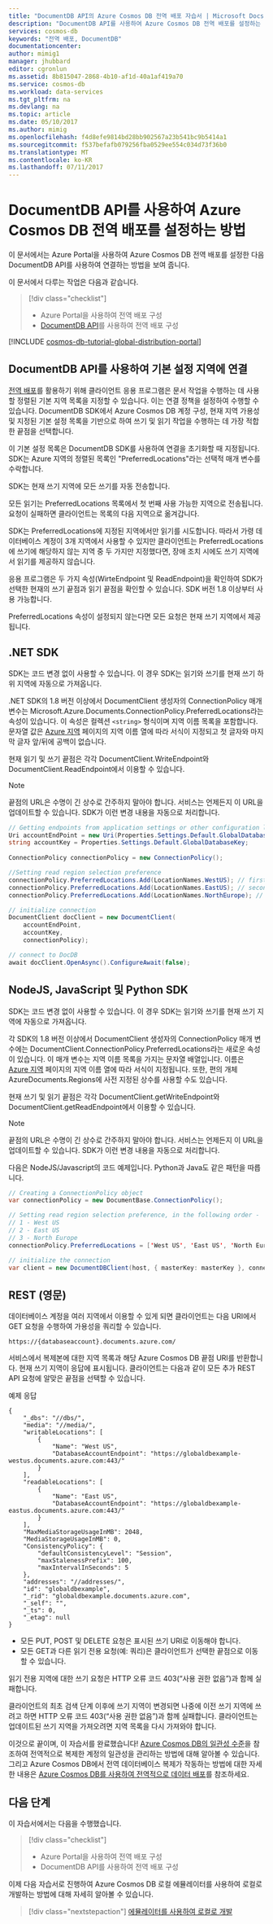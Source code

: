 ```yaml
---
title: "DocumentDB API의 Azure Cosmos DB 전역 배포 자습서 | Microsoft Docs"
description: "DocumentDB API를 사용하여 Azure Cosmos DB 전역 배포를 설정하는 방법에 대해 알아봅니다."
services: cosmos-db
keywords: "전역 배포, DocumentDB"
documentationcenter: 
author: mimig1
manager: jhubbard
editor: cgronlun
ms.assetid: 8b815047-2868-4b10-af1d-40a1af419a70
ms.service: cosmos-db
ms.workload: data-services
ms.tgt_pltfrm: na
ms.devlang: na
ms.topic: article
ms.date: 05/10/2017
ms.author: mimig
ms.openlocfilehash: f4d8efe9814bd28bb902567a23b541bc9b5414a1
ms.sourcegitcommit: f537befafb079256fba0529ee554c034d73f36b0
ms.translationtype: MT
ms.contentlocale: ko-KR
ms.lasthandoff: 07/11/2017
---
```

# <a name="how-to-setup-azure-cosmos-db-global-distribution-using-the-documentdb-api"></a>DocumentDB API를 사용하여 Azure Cosmos DB 전역 배포를 설정하는 방법

이 문서에서는 Azure Portal을 사용하여 Azure Cosmos DB 전역 배포를 설정한 다음 DocumentDB API를 사용하여 연결하는 방법을 보여 줍니다.

이 문서에서 다루는 작업은 다음과 같습니다. 

> [!div class="checklist"]
> * Azure Portal을 사용하여 전역 배포 구성
> * [DocumentDB API](documentdb-introduction.md)를 사용하여 전역 배포 구성

<a id="portal"></a>
[!INCLUDE [cosmos-db-tutorial-global-distribution-portal](../../includes/cosmos-db-tutorial-global-distribution-portal.md)]


## <a name="connecting-to-a-preferred-region-using-the-documentdb-api"></a>DocumentDB API를 사용하여 기본 설정 지역에 연결

[전역 배포](distribute-data-globally.md)를 활용하기 위해 클라이언트 응용 프로그램은 문서 작업을 수행하는 데 사용할 정렬된 기본 지역 목록을 지정할 수 있습니다. 이는 연결 정책을 설정하여 수행할 수 있습니다. DocumentDB SDK에서 Azure Cosmos DB 계정 구성, 현재 지역 가용성 및 지정된 기본 설정 목록을 기반으로 하여 쓰기 및 읽기 작업을 수행하는 데 가장 적합한 끝점을 선택합니다.

이 기본 설정 목록은 DocumentDB SDK를 사용하여 연결을 초기화할 때 지정됩니다. SDK는 Azure 지역의 정렬된 목록인 "PreferredLocations"라는 선택적 매개 변수를 수락합니다.

SDK는 현재 쓰기 지역에 모든 쓰기를 자동 전송합니다.

모든 읽기는 PreferredLocations 목록에서 첫 번째 사용 가능한 지역으로 전송됩니다. 요청이 실패하면 클라이언트는 목록의 다음 지역으로 옮겨갑니다.

SDK는 PreferredLocations에 지정된 지역에서만 읽기를 시도합니다. 따라서 가령 데이터베이스 계정이 3개 지역에서 사용할 수 있지만 클라이언트는 PreferredLocations에 쓰기에 해당하지 않는 지역 중 두 가지만 지정했다면, 장애 조치 시에도 쓰기 지역에서 읽기를 제공하지 않습니다.

응용 프로그램은 두 가지 속성(WirteEndpoint 및 ReadEndpoint)을 확인하여 SDK가 선택한 현재의 쓰기 끝점과 읽기 끝점을 확인할 수 있습니다. SDK 버전 1.8 이상부터 사용 가능합니다.

PreferredLocations 속성이 설정되지 않는다면 모든 요청은 현재 쓰기 지역에서 제공됩니다.

## <a name="net-sdk"></a>.NET SDK
SDK는 코드 변경 없이 사용할 수 있습니다. 이 경우 SDK는 읽기와 쓰기를 현재 쓰기 하위 지역에 자동으로 가져옵니다.

.NET SDK의 1.8 버전 이상에서 DocumentClient 생성자의 ConnectionPolicy 매개 변수는 Microsoft.Azure.Documents.ConnectionPolicy.PreferredLocations라는 속성이 있습니다. 이 속성은 컬렉션 `<string>` 형식이며 지역 이름 목록을 포함합니다. 문자열 값은 [Azure 지역][regions] 페이지의 지역 이름 열에 따라 서식이 지정되고 첫 글자와 마지막 글자 앞/뒤에 공백이 없습니다.

현재 읽기 및 쓰기 끝점은 각각 DocumentClient.WriteEndpoint와 DocumentClient.ReadEndpoint에서 이용할 수 있습니다.

> [!NOTE]
> 끝점의 URL은 수명이 긴 상수로 간주하지 말아야 합니다. 서비스는 언제든지 이 URL을 업데이트할 수 있습니다. SDK가 이런 변경 내용을 자동으로 처리합니다.
>
>

```csharp
// Getting endpoints from application settings or other configuration location
Uri accountEndPoint = new Uri(Properties.Settings.Default.GlobalDatabaseUri);
string accountKey = Properties.Settings.Default.GlobalDatabaseKey;
  
ConnectionPolicy connectionPolicy = new ConnectionPolicy();

//Setting read region selection preference
connectionPolicy.PreferredLocations.Add(LocationNames.WestUS); // first preference
connectionPolicy.PreferredLocations.Add(LocationNames.EastUS); // second preference
connectionPolicy.PreferredLocations.Add(LocationNames.NorthEurope); // third preference

// initialize connection
DocumentClient docClient = new DocumentClient(
    accountEndPoint,
    accountKey,
    connectionPolicy);

// connect to DocDB
await docClient.OpenAsync().ConfigureAwait(false);
```

## <a name="nodejs-javascript-and-python-sdks"></a>NodeJS, JavaScript 및 Python SDK
SDK는 코드 변경 없이 사용할 수 있습니다. 이 경우 SDK는 읽기와 쓰기를 현재 쓰기 지역에 자동으로 가져옵니다.

각 SDK의 1.8 버전 이상에서 DocumentClient 생성자의 ConnectionPolicy 매개 변수에는 DocumentClient.ConnectionPolicy.PreferredLocations라는 새로운 속성이 있습니다. 이 매개 변수는 지역 이름 목록을 가지는 문자열 배열입니다. 이름은 [Azure 지역][regions] 페이지의 지역 이름 열에 따라 서식이 지정됩니다. 또한, 편의 개체 AzureDocuments.Regions에 사전 지정된 상수를 사용할 수도 있습니다.

현재 쓰기 및 읽기 끝점은 각각 DocumentClient.getWriteEndpoint와 DocumentClient.getReadEndpoint에서 이용할 수 있습니다.

> [!NOTE]
> 끝점의 URL은 수명이 긴 상수로 간주하지 말아야 합니다. 서비스는 언제든지 이 URL을 업데이트할 수 있습니다. SDK가 이런 변경 내용을 자동으로 처리합니다.
>
>

다음은 NodeJS/Javascript의 코드 예제입니다. Python과 Java도 같은 패턴을 따릅니다.

```java
// Creating a ConnectionPolicy object
var connectionPolicy = new DocumentBase.ConnectionPolicy();

// Setting read region selection preference, in the following order -
// 1 - West US
// 2 - East US
// 3 - North Europe
connectionPolicy.PreferredLocations = ['West US', 'East US', 'North Europe'];

// initialize the connection
var client = new DocumentDBClient(host, { masterKey: masterKey }, connectionPolicy);
```

## <a name="rest"></a>REST (영문)
데이터베이스 계정을 여러 지역에서 이용할 수 있게 되면 클라이언트는 다음 URI에서 GET 요청을 수행하여 가용성을 쿼리할 수 있습니다.

    https://{databaseaccount}.documents.azure.com/

서비스에서 복제본에 대한 지역 목록과 해당 Azure Cosmos DB 끝점 URI를 반환합니다. 현재 쓰기 지역이 응답에 표시됩니다. 클라이언트는 다음과 같이 모든 추가 REST API 요청에 알맞은 끝점을 선택할 수 있습니다.

예제 응답

    {
        "_dbs": "//dbs/",
        "media": "//media/",
        "writableLocations": [
            {
                "Name": "West US",
                "DatabaseAccountEndpoint": "https://globaldbexample-westus.documents.azure.com:443/"
            }
        ],
        "readableLocations": [
            {
                "Name": "East US",
                "DatabaseAccountEndpoint": "https://globaldbexample-eastus.documents.azure.com:443/"
            }
        ],
        "MaxMediaStorageUsageInMB": 2048,
        "MediaStorageUsageInMB": 0,
        "ConsistencyPolicy": {
            "defaultConsistencyLevel": "Session",
            "maxStalenessPrefix": 100,
            "maxIntervalInSeconds": 5
        },
        "addresses": "//addresses/",
        "id": "globaldbexample",
        "_rid": "globaldbexample.documents.azure.com",
        "_self": "",
        "_ts": 0,
        "_etag": null
    }


* 모든 PUT, POST 및 DELETE 요청은 표시된 쓰기 URI로 이동해야 합니다.
* 모든 GET과 다른 읽기 전용 요청(예: 쿼리)은 클라이언트가 선택한 끝점으로 이동할 수 있습니다.

읽기 전용 지역에 대한 쓰기 요청은 HTTP 오류 코드 403(“사용 권한 없음”)과 함께 실패합니다.

클라이언트의 최초 검색 단계 이후에 쓰기 지역이 변경되면 나중에 이전 쓰기 지역에 쓰려고 하면 HTTP 오류 코드 403(“사용 권한 없음”)과 함께 실패합니다. 클라이언트는 업데이트된 쓰기 지역을 가져오려면 지역 목록을 다시 가져와야 합니다.

이것으로 끝이며, 이 자습서를 완료했습니다! [Azure Cosmos DB의 일관성 수준](consistency-levels.md)을 참조하여 전역적으로 복제한 계정의 일관성을 관리하는 방법에 대해 알아볼 수 있습니다. 그리고 Azure Cosmos DB에서 전역 데이터베이스 복제가 작동하는 방법에 대한 자세한 내용은 [Azure Cosmos DB를 사용하여 전역적으로 데이터 배포](distribute-data-globally.md)를 참조하세요.

## <a name="next-steps"></a>다음 단계

이 자습서에서는 다음을 수행했습니다.

> [!div class="checklist"]
> * Azure Portal을 사용하여 전역 배포 구성
> * DocumentDB API를 사용하여 전역 배포 구성

이제 다음 자습서로 진행하여 Azure Cosmos DB 로컬 에뮬레이터를 사용하여 로컬로 개발하는 방법에 대해 자세히 알아볼 수 있습니다.

> [!div class="nextstepaction"]
> [에뮬레이터를 사용하여 로컬로 개발](local-emulator.md)

[regions]: https://azure.microsoft.com/regions/


